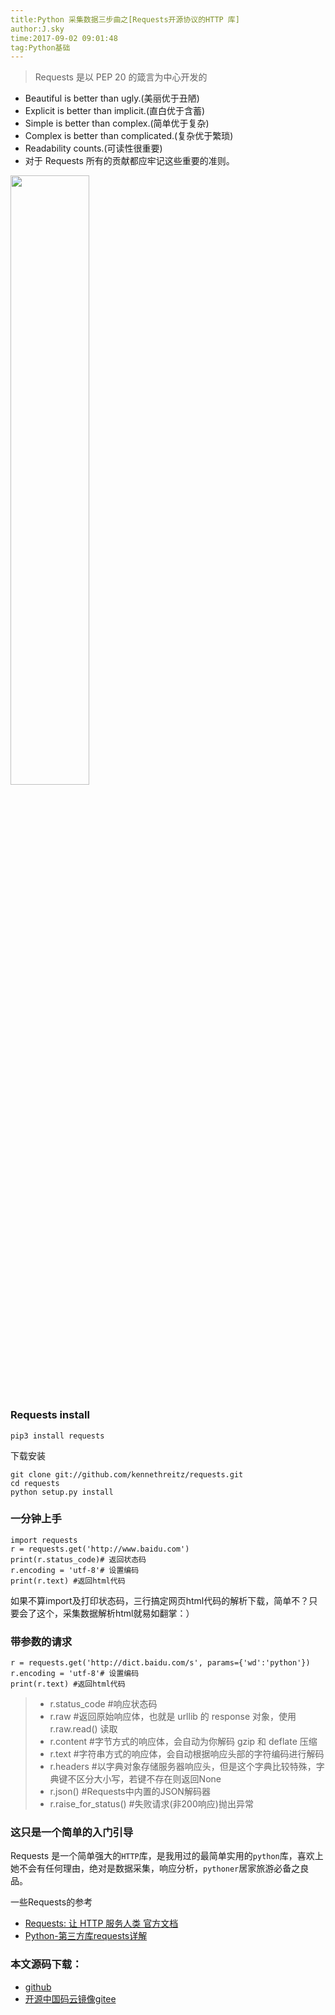 ```yaml
---
title:Python 采集数据三步曲之[Requests开源协议的HTTP 库]
author:J.sky
time:2017-09-02 09:01:48
tag:Python基础
---
```


> Requests 是以 PEP 20 的箴言为中心开发的

+ Beautiful is better than ugly.(美丽优于丑陋)
+ Explicit is better than implicit.(直白优于含蓄)
+ Simple is better than complex.(简单优于复杂)
+ Complex is better than complicated.(复杂优于繁琐)
+ Readability counts.(可读性很重要)
+ 对于 Requests 所有的贡献都应牢记这些重要的准则。
<img src="http://cn.python-requests.org/zh_CN/latest/_static/requests-sidebar.png" style="width:50%; height:50%;" />

### Requests install

    pip3 install requests

下载安装

    git clone git://github.com/kennethreitz/requests.git
    cd requests
    python setup.py install

### 一分钟上手

<pre><code class="python">import requests
r = requests.get('http://www.baidu.com')
print(r.status_code)# 返回状态码
r.encoding = 'utf-8'# 设置编码
print(r.text) #返回html代码
</code></pre>

如果不算import及打印状态码，三行搞定网页html代码的解析下载，简单不？只要会了这个，采集数据解析html就易如翻掌：）

### 带参数的请求

<pre><code class="python">r = requests.get('http://dict.baidu.com/s', params={'wd':'python'})
r.encoding = 'utf-8'# 设置编码
print(r.text) #返回html代码
</code></pre>

> + r.status_code #响应状态码
> + r.raw #返回原始响应体，也就是 urllib 的 response 对象，使用 r.raw.read() 读取
> + r.content #字节方式的响应体，会自动为你解码 gzip 和 deflate 压缩
> + r.text #字符串方式的响应体，会自动根据响应头部的字符编码进行解码
> + r.headers #以字典对象存储服务器响应头，但是这个字典比较特殊，字典键不区分大小写，若键不存在则返回None
> + r.json() #Requests中内置的JSON解码器
> + r.raise_for_status() #失败请求(非200响应)抛出异常

### 这只是一个简单的入门引导

Requests 是一个简单强大的`HTTP`库，是我用过的最简单实用的`python`库，喜欢上她不会有任何理由，绝对是数据采集，响应分析，`pythoner`居家旅游必备之良品。

一些Requests的参考

+  [Requests: 让 HTTP 服务人类 官方文档](http://cn.python-requests.org/zh_CN/latest/index.html)
+  [Python-第三方库requests详解](http://blog.csdn.net/shanzhizi/article/details/50903748)

### 本文源码下载：

+ [github](https://github.com/bosichong/17python.com/tree/master/re)
+ [开源中国码云镜像gitee](https://gitee.com/J_Sky/17python.com/tree/master/re)
